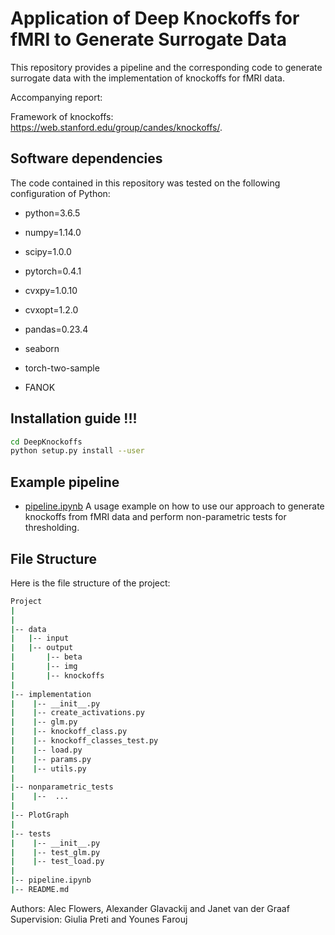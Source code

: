 Application of Deep Knockoffs for fMRI to Generate Surrogate Data
======================================================================

This repository provides a pipeline and the corresponding code to generate surrogate data with the implementation of knockoffs for fMRI data.

Accompanying report: 

Framework of knockoffs: https://web.stanford.edu/group/candes/knockoffs/.

## Software dependencies

The code contained in this repository was tested on the following configuration of Python:

- python=3.6.5
- numpy=1.14.0
- scipy=1.0.0
- pytorch=0.4.1
- cvxpy=1.0.10
- cvxopt=1.2.0
- pandas=0.23.4
- seaborn 

- torch-two-sample
- FANOK

## Installation guide  !!!

```bash
cd DeepKnockoffs
python setup.py install --user
```

## Example pipeline

 - [pipeline.ipynb](pipeline.ipynb) A usage example on how to use our approach to generate knockoffs from fMRI data and perform non-parametric tests for thresholding.


## File Structure
Here is the file structure of the project: 
```bash
Project
|
|
|-- data
|   |-- input
|   |-- output
|       |-- beta
|       |-- img
|       |-- knockoffs
|
|-- implementation
|    |-- __init__.py
|    |-- create_activations.py
|    |-- glm.py
|    |-- knockoff_class.py
|    |-- knockoff_classes_test.py
|    |-- load.py
|    |-- params.py
|    |-- utils.py 
|
|-- nonparametric_tests
|    |--  ...
|
|-- PlotGraph
|
|-- tests
|    |-- __init__.py
|    |-- test_glm.py
|    |-- test_load.py
|
|-- pipeline.ipynb
|-- README.md
```

Authors: Alec Flowers, Alexander Glavackij and Janet van der Graaf
Supervision: Giulia Preti and Younes Farouj
